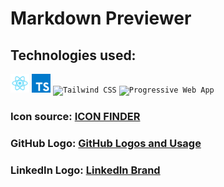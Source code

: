 # Markdown Previewer

## Technologies used:

<code><img alt="ReactJS" width="30px" src="https://raw.githubusercontent.com/github/explore/80688e429a7d4ef2fca1e82350fe8e3517d3494d/topics/react/react.png" title="ReactJS"/></code> <code><img  alt="TypeScript" width="30px" src="https://raw.githubusercontent.com/github/explore/80688e429a7d4ef2fca1e82350fe8e3517d3494d/topics/typescript/typescript.png" title="TypeScript"/></code> <code><img  alt="Tailwind CSS" width="30px" src="https://tailwindcss.com/_next/static/media/tailwindcss-mark.79614a5f61617ba49a0891494521226b.svg" title="Tailwind CSS"/></code> <code><img  alt="Progressive Web App" width="50px"  src="https://upload.wikimedia.org/wikipedia/commons/d/d5/Progressive_Web_Apps_Logo.svg" title="Progressive Web App"/></code>

### Icon source: <a href="https://www.iconfinder.com/icons/298823/markdown_icon" title="Markdown icon">ICON FINDER</a>

### GitHub Logo: <a href="https://github.com/logos" title="GitHub Logos and Usage">GitHub Logos and Usage</a>

### LinkedIn Logo: <a href="https://brand.linkedin.com/downloads" title="brand.linkedin.com">LinkedIn Brand</a>

